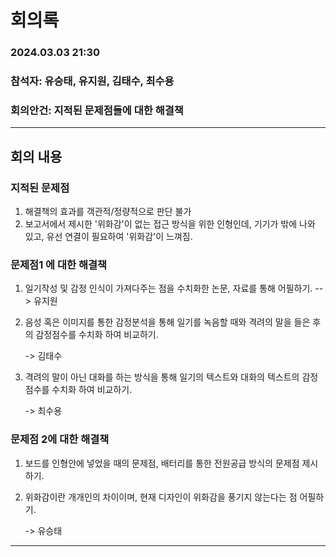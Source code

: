 # 회의록

### 2024.03.03 21:30

### 참석자: 유승태, 유지원, 김태수, 최수용

### 회의안건: 지적된 문제점들에 대한 해결책

---

## 회의 내용

### 지적된 문제점

1. 해결책의 효과를 객관적/정량적으로 판단 불가
2. 보고서에서 제시한 '위화감'이 없는 접근 방식을 위한 인형인데, 기기가 밖에 나와 있고, 유선 연결이 필요하여 '위화감'이 느껴짐.


### 문제점1 에 대한 해결책
1. 일기작성 및 감정 인식이 가져다주는 점을 수치화한 논문, 자료를 통해 어필하기.
    --> 유지원
2. 음성 혹은 이미지를 통한 감정분석을 통해 일기를 녹음할 때와 격려의 말을 들은 후의 감정점수를 수치화 하여 비교하기.

    -> 김태수

3. 격려의 말이 아닌 대화를 하는 방식을 통해 일기의 텍스트와 대화의 텍스트의 감정점수를 수치화 하여 비교하기.

    -> 최수용

### 문제점 2에 대한 해결책
1. 보드를 인형안에 넣었을 때의 문제점, 배터리를 통한 전원공급 방식의 문제점 제시하기.
2. 위화감이란 개개인의 차이이며, 현재 디자인이 위화감을 풍기지 않는다는 점 어필하기.

    -> 유승태


---

